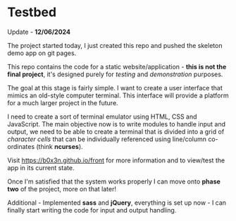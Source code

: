 # Testbed

Update - __12/06/2024__

The project started today, I just created this repo and pushed the skeleton demo app on git pages.

This repo contains the code for a static website/application - __this is not the final project__, it's designed purely for _testing_ and _demonstration_ purposes.

The goal at this stage is fairly simple. I want to create a user interface that mimics an old-style computer terminal. This interface will provide a platform for a much larger project in the future.

I need to create a sort of terminal emulator using HTML, CSS and JavaScript. The main objective now is to write modules to handle input and output, we need to be able to create a terminal that is divided into a grid of _character cells_ that can be individually referenced using line/column co-ordinates (think __ncurses__).

Visit https://b0x3n.github.io/front for more information and to view/test the app in its current state.

Once  I'm satisfied that the system works properly I can move onto __phase two__ of the project, more on that later!

Additional - Implemented __sass__ and __jQuery__, everything is set up now - I can finally start writing the code for input and output handling.

